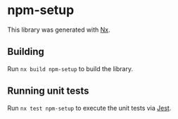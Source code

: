 # npm-setup

This library was generated with [Nx](https://nx.dev).

## Building

Run `nx build npm-setup` to build the library.

## Running unit tests

Run `nx test npm-setup` to execute the unit tests via [Jest](https://jestjs.io).
